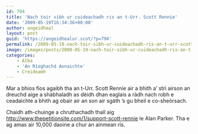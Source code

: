 ```yaml
---
id: 794
title: 'Nach toir sibh ur cuideachadh ris an t-Urr. Scott Rennie'
date: '2009-05-19T16:34:36+00:00'
author: angeidheal
layout: post
guid: 'https://angeidhealur.scot/?p=794'
permalink: /2009-05-19-nach-toir-sibh-ur-cuideachadh-ris-an-t-urr-scott-rennie/
image: /images/posts/2009-05-19-nach-toir-sibh-ur-cuideachadh-ris-an-t-urr-scott-rennie.webp
categories:
    - Alba
    - 'An Rìoghachd Aonaichte'
    - Creideamh
---
```


Mar a bhios fios agaibh tha an t-Urr. Scott Rennie air a bhith a’ strì airson an dreuchd aige a shàbhaladh as dèidh dhan eaglais a ràdh nach robh e ceadaichte a bhith ag obair air an son air sgàth ’s gu bheil e co-sheòrsach.

Chaidh ath-chuinge a chruthachadh thall aig <http://www.thepetitionsite.com/1/support-scott-rennie> le Alan Parker. Tha e ag amas air 10,000 daoine a chur an ainmean ris.
